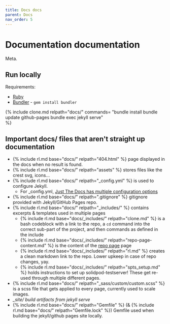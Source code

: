 ```yaml
---
title: Docs docs
parent: Docs
nav_order: 5
---
```


# Documentation documentation
Meta.

## Run locally

Requirements:
- [Ruby](https://rubyinstaller.org/downloads/)
- [Bundler](https://bundler.io/) - `gem install bundler`

{% 
include clone.md 
relpath="docs/"
commands=
"bundle install
bundle update github-pages
bundle exec jekyll serve"      
%}

## Important docs/ files that aren't straight up documentation
- {% include rl.md base="docs/" relpath="404.html" %} page displayed in the docs when no result is found.
- {% include rl.md base="docs/" relpath="assets" %} stores files like the crest svg, icons...
- {% include rl.md base="docs/" relpath="_config.yml" %} is used to configure Jekyll.
  - For _config.yml, [Just The Docs has multiple configuration options](https://just-the-docs.github.io/just-the-docs/docs/configuration/)
- {% include rl.md base="docs/" relpath=".gitignore" %} gitignore provided with Jekyll/GitHub Pages repo.
- {% include rl.md base="docs/" relpath="_includes/" %} contains excerpts & templates used in multiple pages
  - {% include rl.md base="docs/_includes/" relpath="clone.md" %} is a bash codeblock with a link to the repo, a `cd` command into the correct sub-part of the project, and then commands as defined in the include
  - {% include rl.md base="docs/_includes/" relpath="repo-page-content.md" %} is the content of the [repo page](repo-no-content) page
  - {% include rl.md base="docs/_includes/" relpath="rl.md" %} creates a clean markdown link to the repo. Lower upkeep in case of repo changes, yay.
  - {% include rl.md base="docs/_includes/" relpath="spts_setup.md" %} holds instructions to set up solidpod-testserver! These get re-used through multiple different pages.
- {% include rl.md base="docs/" relpath="_sass/custom/custom.scss" %} is a scss file that gets applied to every page, currently used to scale images.
- *_site/ build artifacts from jekyll serve*
- {% include rl.md base="docs/" relpath="Gemfile" %} (& {% include rl.md base="docs/" relpath="Gemfile.lock" %}) Gemfile used when building the jekyll/github pages site locally.
